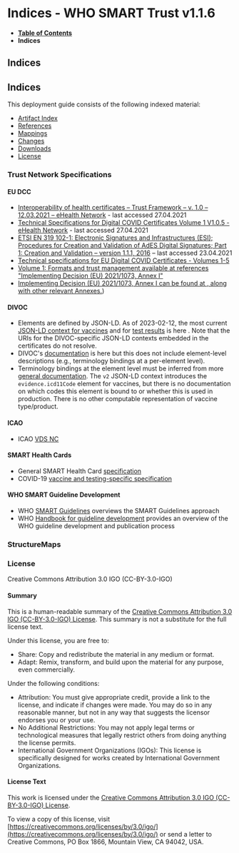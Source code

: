 # Indices - WHO SMART Trust v1.1.6

* [**Table of Contents**](toc.md)
* **Indices**

## Indices

## Indices

This deployment guide consists of the following indexed material:

* [Artifact Index](artifacts.md)
* [References](references.md)
* [Mappings](maps.md)
* [Changes](changes.md)
* [Downloads](downloads.md)
* [License](license.md)

### Trust Network Specifications

#### EU DCC

* [Interoperability of health certificates – Trust Framework – v. 1.0 – 12.03.2021 – eHealth Network](https://ec.europa.eu/health/sites/health/files/ehealth/docs/trust-framework_interoperability_certificates_en.pdf) - last accessed 27.04.2021
* [Technical Specifications for Digital COVID Certificates Volume 1 V1.0.5 - eHealth Network](https://ec.europa.eu/health/sites/health/files/ehealth/docs/digital-green-certificates_v1_en.pdf) - last accessed 27.04.2021
* [ETSI EN 319 102-1: Electronic Signatures and Infrastructures (ESI); Procedures for Creation and Validation of AdES Digital Signatures; Part 1: Creation and Validation – version 1.1.1, 2016](https://www.etsi.org/deliver/etsi_en/319100_319199/31910201/01.01.01_60/en_31910201v010101p.pdf) – last accessed 23.04.2021
* [Technical specifications for EU Digital COVID Certificates - Volumes 1-5](https://health.ec.europa.eu/publications/technical-specifications-eu-digital-covid-certificates-volumes-1-5_en) 
* [Volume 1: Formats and trust management available at references "Implementing Decision (EU) 2021/1073, Annex I"](https://health.ec.europa.eu/system/files/2022-02/digital-covid-certificates_v1_en.pdf)
* [Implementing Decision (EU) 2021/1073, Annex I can be found at , along with other relevant Annexes.](https://eur-lex.europa.eu/legal-content/EN/TXT/uri=uriserv%3AOJ.L_.2021.230.01.0032.01.ENG))

#### DIVOC

* Elements are defined by JSON-LD. As of 2023-02-12, the most current [JSON-LD context for vaccines](https://github.com/egovernments/DIVOC/blob/icmr/vaccination-context/vaccination-context.js) and for [test results](https://github.com/egovernments/DIVOC/blob/icmr/test-certificate-context/test-certificate-context.js) is here . Note that the URIs for the DIVOC-specific JSON-LD contexts embedded in the certificates do not resolve.
*  DIVOC's [documentation](https://divoc.digit.org) is here but this does not include element-level descriptions (e.g., terminology bindings at a per-element level).
*  Terminology bindings at the element level must be inferred from more [general documentation](https://divoc.digit.org/platform/divocs-verifiable-certificate-features/what-information-goes-into-a-qr-code). The `v2` JSON-LD context introduces the `evidence.icd11Code` element for vaccines, but there is no documentation on which codes this element is bound to or whether this is used in production. There is no other computable representation of vaccine type/product.

#### ICAO

*  ICAO [VDS NC](https://www.icao.int/vdsnc-spec)

#### SMART Health Cards

* General SMART Health Card [specification](https://spec.smarthealth.cards) 
* COVID-19 [vaccine and testing-specific specification](http://build.fhir.org/ig/HL7/fhir-shc-vaccination-ig) 

#### WHO SMART Guideline Development

* WHO [SMART Guidelines](https://www.who.int/teams/digital-health-and-innovation/smart-guidelines) overviews the SMART Guidelines approach
* WHO [Handbook for guideline development](https://www.who.int/publications/i/item/9789241548960) provides an overview of the WHO guideline development and publication process

### StructureMaps

### License

Creative Commons Attribution 3.0 IGO (CC-BY-3.0-IGO)

#### Summary

This is a human-readable summary of the [Creative Commons Attribution 3.0 IGO (CC-BY-3.0-IGO) License](https://creativecommons.org/licenses/by/3.0/igo/). This summary is not a substitute for the full license text.

Under this license, you are free to:

* Share: Copy and redistribute the material in any medium or format.
* Adapt: Remix, transform, and build upon the material for any purpose, even commercially.

Under the following conditions:

* Attribution: You must give appropriate credit, provide a link to the license, and indicate if changes were made. You may do so in any reasonable manner, but not in any way that suggests the licensor endorses you or your use.
* No Additional Restrictions: You may not apply legal terms or technological measures that legally restrict others from doing anything the license permits.
* International Government Organizations (IGOs): This license is specifically designed for works created by International Government Organizations.

#### License Text

This work is licensed under the [Creative Commons Attribution 3.0 IGO (CC-BY-3.0-IGO) License](https://creativecommons.org/licenses/by/3.0/igo/).

To view a copy of this license, visit [https://creativecommons.org/licenses/by/3.0/igo/](https://creativecommons.org/licenses/by/3.0/igo/) or send a letter to Creative Commons, PO Box 1866, Mountain View, CA 94042, USA.

